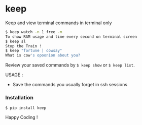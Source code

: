 # keep
Keep and view terminal commands in terminal only

```sh
$ keep watch -n 1 free -m
To show RAM usage and time every second on terminal screen
$ keep sl
Stop the Train !
$ keep "fortune | cowsay"
What is cow's opoonion about you?
```

Review your saved commands by `$ keep show` or `$ keep list`.

USAGE :
* Save the commands you usually forget in ssh sessions

### Installation
```
$ pip install keep
```

Happy Coding ! 

